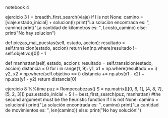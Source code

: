 notebook 4

ejercicio 3
l = breadth_first_search(viaje)
if l is not None:
  camino = [viaje.estado_inicial] + solucion(l)
  print("La soluciòn encontrada es: ", camino)
  print("La cantidad de kilometros es: ", l.costo_camino)
else:
  print("No hay solucion")
  
 def piezas_mal_puestas(self, estado, accion):
    resultado = self.transicion(estado, accion)
    return len(np.where(resultado != self.objetivo)[0]) - 1

def manhattan(self, estado, accion):
    resultado = self.transicion(estado, accion)
    distancia = 0
    for i in range(1, 9): 
        y1, x1 = np.where(resultado == i)
        y2, x2 = np.where(self.objetivo == i)
        distancia += np.abs(x1 - x2) + np.abs(y1 - y2)
    return distancia[0]
    
 ejercicio 8
 %%time
puz = Rompecabezas()
S = np.matrix([[0, 6, 1], [4, 8, 7], [5, 2, 3]])
puz.estado_inicial = S
l = best_first_search(puz, manhattan) #the second argument must be the heuristic function
if l is not None:
    camino = solucion(l)
    print("La solución encontrada es: ", camino)
    print("La cantidad de movimientos es: ", len(camino))
else:
    print("No hay solución!")
